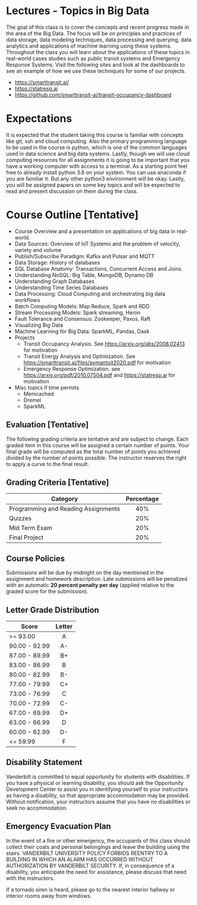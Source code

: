 # Lectures - Topics in Big Data

The goal of this class is to cover the concepts and recent progress made in the area of the Big Data. The focus will be on principles and practices of data storage, data modeling techniques, data processing and querying, data analytics and applications of machine learning using these systems. Throughout the class you will learn about the applications of these topics in real-world cases studies such as public transit systems and Emergency Response Systems. Visit the following sites and look at the dashboards to see an example of how we use these techniques for some of our projects.


 * https://smarttransit.ai/
 * https://statresp.ai
 * https://github.com/smarttransit-ai/transit-occupancy-dashboard 

 # Expectations

 It is expected that the student taking this course is familiar with concepts like git, ssh and cloud computing. Also the primary programming language to be used in the course is python, which is one of the common languages used in data science and big data systems. Lastly, though we will use cloud computing resources for all assignments it is going to be important that you have a working computer with access to a terminal. As a starting point feel free to already install python 3.8 on your system. You can use anaconda if you are familiar it. But any other python3 environment will be okay.  Lastly, you will be assigned papers on some key topics and will be expected to read and present discussion on them during the class.

# Course Outline [Tentative]

- Course Overview and a presentation on applications of big data in real-world. 
- Data Sources: Overview of IoT Systems and the problem of velocity, variety and volume
- Publish/Subscribe Paradigm: Kafka and Pulsar and MQTT
- Data Storage: History of databases
- SQL Database Anatomy: Transactions, Concurrent Access and Joins
- Understanding NoSQL: Big Table, MongoDB, Dynamo DB
- Understanding Graph Databases
- Understanding Time Series Databases
- Data Processing: Cloud Computing and orchestrating big data workflows
- Batch Computing Models: Map Reduce, Spark and RDD
- Stream Processing Models: Spark streaming, Heron
- Fault Tolerance and Consensus: Zookeeper, Paxos, Raft
- Visualizing Big Data
- Machine Learning for Big Data: SparkML, Pandas, Dask
- Projects
  - Transit Occupancy Analysis. See https://arxiv.org/abs/2008.02413 for motivation
  - Transit Energy Analysis and Optimization. See https://smarttransit.ai/files/aymantoit2020.pdf for motivation
  - Emergency Response Optimization. see https://arxiv.org/pdf/2010.07504.pdf and https://statresp.ai for motivation
- Misc topics if time permits
   - Memcached
   - Dremel
   - SparkML

## Evaluation [Tentative]

The following grading criteria are tentative and are
subject to change. Each graded item in this course will be assigned a
certain number of points. Your final grade will be computed as the total
number of points you achieved divided by the number of points possible.
The instructor reserves the right to apply a curve to the final result.


## Grading Criteria [Tentative]

| Category        | Percentage  |
| ------------- |:-------------:| 
| Programming and Reading Assignments    | 40% | 
| Quizzes          | 20% |
| Mid Term Exam | 20%|
| Final Project       | 20% |



## Course Policies

Submissions will be due by midnight on the day mentioned in the assignment and homework description. Late submissions will be penalized with an automatic **20 percent penalty per day** (applied relative to the graded score for the submission).

## Letter Grade Distribution

| Score        | Letter  |
| ------------- |:-------------:| 
| >= 93.00    |   A      |
| 90.00 - 92.99  |  A-   |
| 87.00 - 89.99 | B+     |
| 83.00 - 86.99  | B     |
| 80.00 - 82.99  | B-     |
| 77.00 - 79.99  | C+  |
| 73.00 - 76.99  | C  |
| 70.00 - 72.99  | C-  |
| 67.00 - 69.99  | D+  |
| 63.00 - 66.99  | D  |
| 60.00 - 62.99  | D-  |
| <= 59.99   |  F  |


## Disability Statement

Vanderbilt is committed to equal opportunity
for students with disabilities. If you have a physical or learning
disability, you should ask the Opportunity Development Center to assist
you in identifying yourself to your instructors as having a disability,
so that appropriate accommodation may be provided. Without notification,
your instructors assume that you have no disabilities or seek no
accommodation.

## Emergency Evacuation Plan

 In the event of a fire or other emergency,
the occupants of this class should collect their coats and personal
belongings and leave the building using the stairs. VANDERBILT
UNIVERSITY POLICY FORBIDS REENTRY TO A BUILDING IN WHICH AN ALARM HAS
OCCURRED WITHOUT AUTHORIZATION BY VANDERBILT SECURITY. If, in
consequence of a disability, you anticipate the need for assistance,
please discuss that need with the instructors.

If a tornado siren is heard, please go to the nearest interior hallway or interior rooms away from windows.



